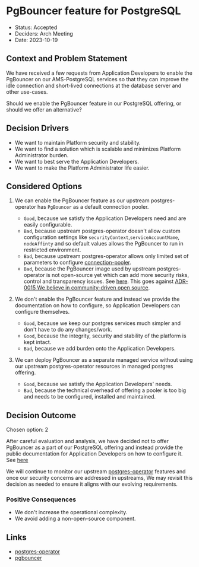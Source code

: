 # PgBouncer feature for PostgreSQL

* Status: Accepted
* Deciders: Arch Meeting
* Date: 2023-10-19

## Context and Problem Statement

We have received a few requests from Application Developers to enable the PgBouncer on our AMS-PostgreSQL services so that they can improve the idle connection and short-lived connections at the database server and other use-cases.

Should we enable the PgBouncer feature in our PostgreSQL offering, or should we offer an alternative?

## Decision Drivers

* We want to maintain Platform security and stability.
* We want to find a solution which is scalable and minimizes Platform Administrator burden.
* We want to best serve the Application Developers.
* We want to make the Platform Administrator life easier.

## Considered Options

1. We can enable the PgBouncer feature as our upstream postgres-operator has `PgBouncer` as a default connection pooler.

    - `Good`, because we satisfy the Application Developers need and are easily configurable.
    - `Bad`, because upstream postgres-operator doesn't allow custom configuration settings like `securityContext`,`serviceAccountName`, `nodeAffinty` and so default values allows the PgBouncer to run in restricted environment.
    - `Bad`, because upstream postgres-operator allows only limited set of parameters to configure [connection-pooler](https://github.com/zalando/postgres-operator/blob/master/docs/reference/operator_parameters.md#connection-pooler-configuration).
    - `Bad`, because the PgBouncer image used by upstream postgres-operator is not open-source yet which can add more security risks, control and transparency issues. See [here](https://github.com/zalando/postgres-operator/issues/1964). This goes against [ADR-0015 We believe in community-driven open source](0015-we-believe-in-community-driven-open-source.md).

2. We don't enable the PgBouncer feature and instead we provide the documentation on how to configure, so Application Developers can configure themselves.

    - `Good`, because we keep our postgres services much simpler and don't have to do any changes/work.
    - `Good`, because the integrity, security and stability of the platform is kept intact.
    - `Bad`, because we add burden onto the Application Developers.

3. We can deploy PgBouncer as a separate managed service without using our upstream postgres-operator resources in managed postgres offering.

    - `Good`, because we satisfy the Application Developers' needs.
    - `Bad`, because the technical overhead of offering a pooler is too big and needs to be configured, installed and maintained.

## Decision Outcome

Chosen option: 2

After careful evaluation and analysis, we have decided not to offer PgBouncer as a part of our PostgreSQL offering and instead provide the public documentation for Application Developers on how to configure it. See [here](https://github.com/elastisys/compliantkubernetes/pull/714/files)

We will continue to monitor our upstream [postgres-operator](https://github.com/zalando/postgres-operator/tree/master) features and once our security concerns are addressed in upstreams, We may revisit this decision as needed to ensure it aligns with our evolving requirements.

### Positive Consequences

* We don't increase the operational complexity.
* We avoid adding a non-open-source component.

## Links

* [postgres-operator](https://github.com/zalando/postgres-operator/tree/master)
* [pgbouncer](https://github.com/pgbouncer/pgbouncer)
